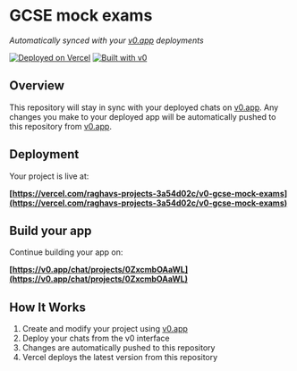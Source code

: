 # GCSE mock exams

*Automatically synced with your [v0.app](https://v0.app) deployments*

[![Deployed on Vercel](https://img.shields.io/badge/Deployed%20on-Vercel-black?style=for-the-badge&logo=vercel)](https://vercel.com/raghavs-projects-3a54d02c/v0-gcse-mock-exams)
[![Built with v0](https://img.shields.io/badge/Built%20with-v0.app-black?style=for-the-badge)](https://v0.app/chat/projects/0ZxcmbOAaWL)

## Overview

This repository will stay in sync with your deployed chats on [v0.app](https://v0.app).
Any changes you make to your deployed app will be automatically pushed to this repository from [v0.app](https://v0.app).

## Deployment

Your project is live at:

**[https://vercel.com/raghavs-projects-3a54d02c/v0-gcse-mock-exams](https://vercel.com/raghavs-projects-3a54d02c/v0-gcse-mock-exams)**

## Build your app

Continue building your app on:

**[https://v0.app/chat/projects/0ZxcmbOAaWL](https://v0.app/chat/projects/0ZxcmbOAaWL)**

## How It Works

1. Create and modify your project using [v0.app](https://v0.app)
2. Deploy your chats from the v0 interface
3. Changes are automatically pushed to this repository
4. Vercel deploys the latest version from this repository